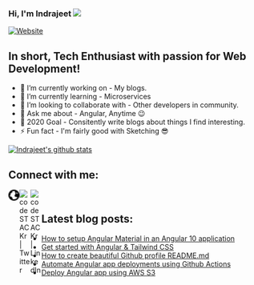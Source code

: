### Hi, I'm Indrajeet <img src="https://media.giphy.com/media/hvRJCLFzcasrR4ia7z/giphy.gif" width="25px">
[![Website](https://img.shields.io/badge/Co--founder/Author%20%40%20fullyunderstood.com-blogs-green?style=flat-square)](https://fullyunderstood.com/author/indrajitbnikam/)

## In short, Tech Enthusiast with passion for Web Development!
- 🔭 I’m currently working on - My blogs.
- 🌱 I’m currently learning - Microservices
- 👯 I’m looking to collaborate with - Other developers in community.
- 💬 Ask me about - Angular, Anytime 😉
- 🥅 2020 Goal - Consitently write blogs about things I find interesting.
- ⚡ Fun fact - I'm fairly good with Sketching 😎


[![Indrajeet's github stats](https://github-readme-stats.vercel.app/api?username=indrajitbnikam&count_private=true&include_all_commits=true&theme=radical)](https://github.com/indrajitbnikam?tab=repositories)

## Connect with me:
[<img align="left" alt="codeSTACKr.com" width="22px" src="https://raw.githubusercontent.com/iconic/open-iconic/master/svg/globe.svg" />][website]
[<img align="left" alt="codeSTACKr | Twitter" width="22px" src="https://cdn.jsdelivr.net/npm/simple-icons@v3/icons/twitter.svg" />][twitter]
[<img align="left" alt="codeSTACKr | LinkedIn" width="22px" src="https://cdn.jsdelivr.net/npm/simple-icons@v3/icons/linkedin.svg" />][linkedin]
<br />

## Latest blog posts:
<!-- BLOG-POST-LIST:START -->
- [How to setup Angular Material in an Angular 10 application](https://fullyunderstood.com/how-to-setup-angular-material-in-angular-10-app/)
- [Get started with Angular & Tailwind CSS](https://fullyunderstood.com/get-started-with-angular-tailwind-css/)
- [How to create beautiful Github profile README.md](https://fullyunderstood.com/how-to-create-beautiful-github-profile-readmemd/)
- [Automate Angular app deployments using Github Actions](https://fullyunderstood.com/automate-angular-app-deployments-using-github-actions/)
- [Deploy Angular app using AWS S3](https://fullyunderstood.com/deploy-angular-app-using-aws-s3/)
<!-- BLOG-POST-LIST:END -->

[website]: https://indrajeet.me
[twitter]: https://twitter.com/indrajeet_nikam
[linkedin]: https://www.linkedin.com/in/indrajeet-nikam-3737a8101/
